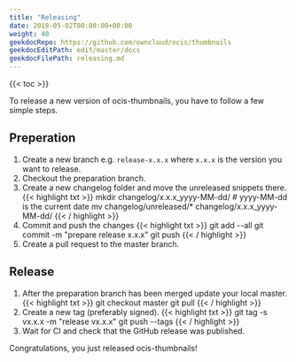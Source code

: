 ```yaml
---
title: "Releasing"
date: 2018-05-02T00:00:00+00:00
weight: 40
geekdocRepo: https://github.com/owncloud/ocis/thumbnails
geekdocEditPath: edit/master/docs
geekdocFilePath: releasing.md
---
```


{{< toc >}}

To release a new version of ocis-thumbnails, you have to follow a few simple steps.

## Preperation

1. Create a new branch e.g. `release-x.x.x` where `x.x.x` is the version you want to release.
2. Checkout the preparation branch.
3. Create a new changelog folder and move the unreleased snippets there.
{{< highlight txt >}}
mkdir changelog/x.x.x_yyyy-MM-dd/ # yyyy-MM-dd is the current date
mv changelog/unreleased/* changelog/x.x.x_yyyy-MM-dd/
{{< / highlight >}}
4. Commit and push the changes
{{< highlight txt >}}
git add --all
git commit -m "prepare release x.x.x"
git push
{{< / highlight >}}
5. Create a pull request to the master branch.

## Release
1. After the preparation branch has been merged update your local master.
{{< highlight txt >}}
git checkout master
git pull
{{< / highlight >}}
2. Create a new tag (preferably signed).
{{< highlight txt >}}
git tag -s vx.x.x -m "release vx.x.x"
git push --tags
{{< / highlight >}}
3. Wait for CI and check that the GitHub release was published.


Congratulations, you just released ocis-thumbnails!
